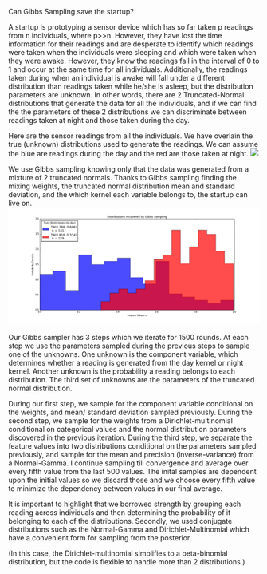 Can Gibbs Sampling save the startup?

A startup is prototyping a sensor device which has so far taken p readings from n individuals, where p>>n. However, they have lost the time information for their readings and are desperate to identify which readings were taken when the individuals were sleeping and which were taken when they were awake. However, they know the readings fall in the interval of 0 to 1 and occur at the same time for all individuals. Additionally, the readings taken during when an individual is awake will fall under a different distribution than readings taken while he/she is asleep, but the distribution parameters are unknown. In other words, there are 2 Truncated-Normal distributions that generate the data for all the individuals, and if we can find the the parameters of these 2 distributions we can discriminate between readings taken at night and those taken during the day.

Here are the sensor readings from all the individuals. We have overlain the true (unknown) distributions used to generate the readings. We can assume the blue are readings during the day and the red are those taken at night.
![](images/simulated.png?raw=true)


We use Gibbs sampling knowing only that the data was generated from a mixture of 2 truncated normals. Thanks to Gibbs sampling finding the mixing weights, the truncated normal distribution mean and standard deviation, and the which kernel each variable belongs to, the startup can live on. 
![](images/fit_data.png?raw=true)

Our Gibbs sampler has 3 steps which we iterate for 1500 rounds. At each step we use the parameters sampled during the previous steps to sample one of the unknowns. One unknown is the component variable, which determines whether a reading is generated from the day kernel or night kernel. Another unknown is the probability a reading belongs to each distribution. The third set of unknowns are the parameters of the truncated normal distribution.

During our first step, we sample for the component variable conditional on the weights, and mean/ standard deviation sampled previously. During the second step, we sample for the weights from a Dirichlet-multinomial conditional on categorical values and the normal distribution parameters discovered in the previous iteration. During the third step, we separate the feature values into two distributions conditional on the parameters sampled previously, and sample for the mean and precision (inverse-variance) from a Normal-Gamma. I continue sampling till convergence and average over every fifth value from the last 500 values. The inital samples are dependent upon the initial values so we discard those and we choose every fifth value to minimize the dependency between values in our final average.

It is important to highlight that we borrowed strength by grouping each reading across individuals and then determining the probability of it belonging to each of the distributions. Secondly, we used conjugate distributions such as the Normal-Gamma and Dirichlet-Multinomial which have a convenient form for sampling from the posterior. 

(In this case, the Dirichlet-multinomial simplifies to a beta-binomial distribution, but the code is flexible to handle more than 2 distributions.)